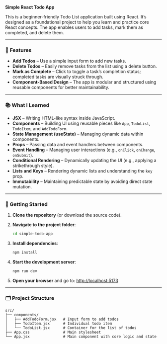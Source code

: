 **Simple React Todo App**

This is a beginner-friendly Todo List application built using React. It’s designed as a foundational project to help you learn and practice core React concepts. The app enables users to add tasks, mark them as completed, and delete them.

---

### 🔧 **Features**

* **Add Todos** – Use a simple input form to add new tasks.
* **Delete Todos** – Easily remove tasks from the list using a delete button.
* **Mark as Complete** – Click to toggle a task’s completion status; completed tasks are visually struck through.
* **Component-Based Design** – The app is modular and structured using reusable components for better maintainability.

---

### 📚 **What I Learned**

* **JSX** – Writing HTML-like syntax inside JavaScript.
* **Components** – Building UI using reusable pieces like `App`, `TodoList`, `TodoItem`, and `AddTodoForm`.
* **State Management (useState)** – Managing dynamic data within components.
* **Props** – Passing data and event handlers between components.
* **Event Handling** – Managing user interactions (e.g., `onClick`, `onChange`, `onSubmit`).
* **Conditional Rendering** – Dynamically updating the UI (e.g., applying a strikethrough style).
* **Lists and Keys** – Rendering dynamic lists and understanding the `key` prop.
* **Immutability** – Maintaining predictable state by avoiding direct state mutation.

---

### 🚀 **Getting Started**

1. **Clone the repository** (or download the source code).
2. **Navigate to the project folder**:

   ```bash
   cd simple-todo-app
   ```
3. **Install dependencies**:

   ```bash
   npm install
   ```
4. **Start the development server**:

   ```bash
   npm run dev
   ```
5. **Open your browser** and go to: [http://localhost:5173](http://localhost:5173)

---

### 🗂 **Project Structure**

```
src/
├── components/
│   ├── AddTodoForm.jsx   # Input form to add todos
│   ├── TodoItem.jsx      # Individual todo item
│   └── TodoList.jsx      # Container for the list of todos
├── App.css               # Main stylesheet
└── App.jsx               # Main component with core logic and state
```
